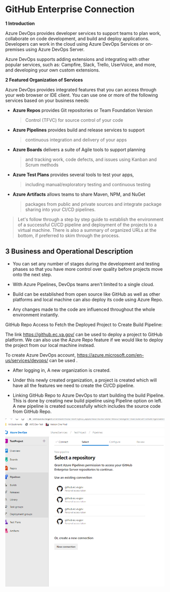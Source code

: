 GitHub Enterprise Connection
============================

**1 Introduction**

Azure DevOps provides developer services to support teams to plan work,
collaborate on code development, and build and deploy applications.
Developers can work in the cloud using Azure DevOps Services or
on-premises using Azure DevOps Server.

Azure DevOps supports adding extensions and integrating with other
popular services, such as: Campfire, Slack, Trello, UserVoice, and more,
and developing your own custom extensions.

**2 Featured Organization of Services**

Azure DevOps provides integrated features that you can access through
your web browser or IDE client. You can use one or more of the following
services based on your business needs:

-   **Azure Repos** provides Git repositories or Team Foundation Version
    > Control (TFVC) for source control of your code

-   **Azure Pipelines** provides build and release services to support
    > continuous integration and delivery of your apps

-   **Azure Boards** delivers a suite of Agile tools to support planning
    > and tracking work, code defects, and issues using Kanban and Scrum
    > methods

-   **Azure Test Plans** provides several tools to test your apps,
    > including manual/exploratory testing and continuous testing

-   **Azure Artifacts** allows teams to share Maven, NPM, and NuGet
    > packages from public and private sources and integrate package
    > sharing into your CI/CD pipelines.

> Let's follow through a step by step guide to establish the environment
> of a successful CI/CD pipeline and deployment of the projects to a
> virtual machine. There is also a summary of organized URLs at the
> bottom, if preferred to skim through the process.

3 Business and Operational Description 
--------------------------------------

-   You can set any number of stages during the development and testing
    phases so that you have more control over quality before projects
    move onto the next step.

-   With Azure Pipelines, DevOps teams aren\'t limited to a single
    cloud.

-   Build can be established from open source like GitHub as well as
    other platforms and local machine can also deploy its code using
    Azure Repo.

-   Any changes made to the code are influenced throughout the whole
    environment instantly.

GitHub Repo Access to Fetch the Deployed Project to Create Build
Pipeline:

The link https://github.ec.va.gov/ can be used to deploy a project to
GitHub platform. We can also use the Azure Repo feature if we would like
to deploy the project from our local machine instead.

To create Azure DevOps account, https://azure.microsoft.com/en-us/services/devops/ can be used
.

-   After logging in, A new organization is created.

-   Under this newly created organization, a project is created which
    will have all the features we need to create the CI/CD pipeline.

-   Linking GitHub Repo to Azure DevOps to start building the build
    Pipeline. This is done by creating new build pipeline using Pipeline
    option on left. A new pipeline is created successfully which
    includes the source code from GitHub Repo.

![](Media/GEC1.png)

                         
                         
